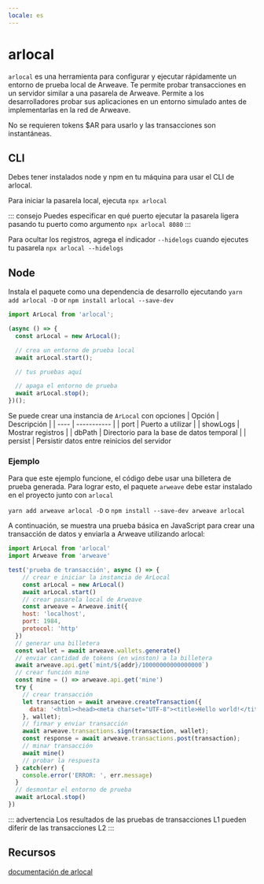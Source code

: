 ```yaml
---
locale: es
---
```

# arlocal
`arlocal` es una herramienta para configurar y ejecutar rápidamente un entorno de prueba local de Arweave. Te permite probar transacciones en un servidor similar a una pasarela de Arweave. Permite a los desarrolladores probar sus aplicaciones en un entorno simulado antes de implementarlas en la red de Arweave.

No se requieren tokens $AR para usarlo y las transacciones son instantáneas.

## CLI
Debes tener instalados node y npm en tu máquina para usar el CLI de arlocal.

Para iniciar la pasarela local, ejecuta `npx arlocal`

::: consejo
Puedes especificar en qué puerto ejecutar la pasarela ligera pasando tu puerto como argumento
`npx arlocal 8080`
:::

Para ocultar los registros, agrega el indicador `--hidelogs` cuando ejecutes tu pasarela
`npx arlocal --hidelogs`
## Node
Instala el paquete como una dependencia de desarrollo ejecutando
`yarn add arlocal -D` or `npm install arlocal --save-dev`

```js
import ArLocal from 'arlocal';

(async () => {
  const arLocal = new ArLocal();

  // crea un entorno de prueba local
  await arLocal.start();

  // tus pruebas aquí

  // apaga el entorno de prueba
  await arLocal.stop();
})();
```

Se puede crear una instancia de `ArLocal` con opciones
| Opción | Descripción |
| ---- | ----------- |
| port | Puerto a utilizar |
| showLogs | Mostrar registros |
| dbPath | Directorio para la base de datos temporal |
| persist | Persistir datos entre reinicios del servidor

### Ejemplo
Para que este ejemplo funcione, el código debe usar una billetera de prueba generada. Para lograr esto, el paquete `arweave` debe estar instalado en el proyecto junto con `arlocal`

`yarn add arweave arlocal -D` o `npm install --save-dev arweave arlocal`

A continuación, se muestra una prueba básica en JavaScript para crear una transacción de datos y enviarla a Arweave utilizando arlocal:

```js
import ArLocal from 'arlocal'
import Arweave from 'arweave'

test('prueba de transacción', async () => {
    // crear e iniciar la instancia de ArLocal
    const arLocal = new ArLocal()
    await arLocal.start()
    // crear pasarela local de Arweave
    const arweave = Arweave.init({
    host: 'localhost',
    port: 1984,
    protocol: 'http'
  })
  // generar una billetera
  const wallet = await arweave.wallets.generate()
  // enviar cantidad de tokens (en winston) a la billetera
  await arweave.api.get(`mint/${addr}/10000000000000000`)
  // crear función mine
  const mine = () => arweave.api.get('mine')
  try {
    // crear transacción
    let transaction = await arweave.createTransaction({
      data: '<html><head><meta charset="UTF-8"><title>Hello world!</title></head><body></body></html>'
    }, wallet);
    // firmar y enviar transacción
    await arweave.transactions.sign(transaction, wallet);
    const response = await arweave.transactions.post(transaction);
    // minar transacción
    await mine()
    // probar la respuesta
  } catch(err) {
    console.error('ERROR: ', err.message)
  }
  // desmontar el entorno de prueba
  await arLocal.stop()
})
```

::: advertencia
Los resultados de las pruebas de transacciones L1 pueden diferir de las transacciones L2
:::

## Recursos
[documentación de arlocal](https://github.com/textury/arlocal)